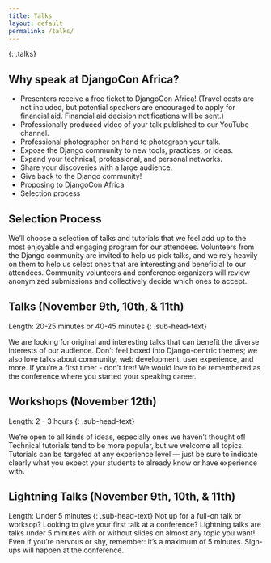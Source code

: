 ```yaml
---
title: Talks
layout: default
permalink: /talks/
---
```

{: .talks}
## Why speak at DjangoCon Africa?
- Presenters receive a free ticket to DjangoCon Africa! (Travel costs are not included, but potential speakers are encouraged to apply for financial aid. Financial aid decision notifications will be sent.)
- Professionally produced video of your talk published to our YouTube channel. 
- Professional photographer on hand to photograph your talk. 
- Expose the Django community to new tools, practices, or ideas.
- Expand your technical, professional, and personal networks.
- Share your discoveries with a large audience.
- Give back to the Django community!
- Proposing to DjangoCon Africa
- Selection process


## Selection Process
We’ll choose a selection of talks and tutorials that we feel add up to the most enjoyable and engaging program for our attendees. Volunteers from the Django community are invited to help us pick talks, and we rely heavily on them to help us select ones that are interesting and beneficial to our attendees. Community volunteers and conference organizers will review anonymized submissions and collectively decide which ones to accept.


## Talks (November 9th, 10th, & 11th)
Length: 20-25 minutes or 40-45 minutes
{: .sub-head-text}

We are looking for original and interesting talks that can benefit the diverse interests of our audience. Don’t feel boxed into Django-centric themes; we also love talks about community, web development, user experience, and more. If you’re a first timer - don’t fret! We would love to be remembered as the conference where you started your speaking career.

## Workshops (November 12th)
Length: 2 - 3 hours
{: .sub-head-text}

We’re open to all kinds of ideas, especially ones we haven’t thought of! Technical tutorials tend to be more popular, but we welcome all topics. Tutorials can be targeted at any experience level — just be sure to indicate clearly what you expect your students to already know or have experience with.

## Lightning Talks (November 9th, 10th, & 11th)
Length: Under 5 minutes
{: .sub-head-text}
Not up for a full-on talk or worksop? Looking to give your first talk at a conference? Lightning talks are talks under 5 minutes with or without slides on almost any topic you want! Even if you’re nervous or shy, remember: it’s a maximum of 5 minutes. Sign-ups will happen at the conference.

